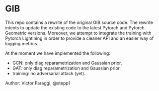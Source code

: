 # GIB

This repo contains a rewrite of the original GIB source code. The rewrite intents to update the existing code to the latest Pytorch and Pytorch Geometric versions. Moreover, we attempt to integrate the training with Pytorch Lightining in order to provide a cleaner API and an easier way of logging metrics.

At the moment we have implemented the following:

* GCN: only diag reparametrization and Gaussian prior.
* GAT: only diag reparametrization and Gaussian prior.
* training: no adversarial attack (yet).


Author:
Victor Faraggi, @stepp1
